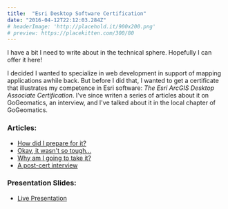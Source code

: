 ```yaml
---
title:  "Esri Desktop Software Certification"
date: "2016-04-12T22:12:03.284Z"
# headerImage: 'http://placehold.it/900x200.png'
# preview: https://placekitten.com/300/80
---
```


I have a bit I need to write about in the technical sphere. Hopefully I can offer it here!

I decided I wanted to specialize in web development in support of mapping applications awhile back. But before I did that, I wanted to get a certificate that illustrates my competence in Esri software: _The Esri ArcGIS Desktop Associate Certification_. I've since writen a series of articles about it on GoGeomatics, an interview, and I've talked about it in the local chapter of GoGeomatics.

### Articles:

- [How did I prepare for it?](https://gogeomatics.ca/part-2-preparing-for-the-esri-desktop-associate-exam/)
- [Okay, it wasn't so tough...](https://gogeomatics.ca/esri-technical-associate-certification-how-i-passed-the-test/)
- [Why am I going to take it?](https://gogeomatics.ca/esri-technical-certification-why-am-i-going-to-take-it/)
- [A post-cert interview](https://gogeomatics.ca/jessi-mielke-esris-certification-manager-chats-about-the-esri-technical-certification-program/)

### Presentation Slides:

- <a href="/samples/gg16">Live Presentation</a>
